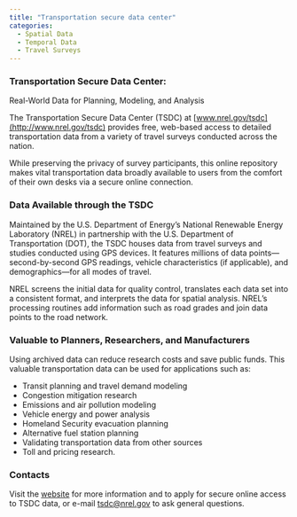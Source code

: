 ```yaml
---
title: "Transportation secure data center"
categories:
  - Spatial Data
  - Temporal Data
  - Travel Surveys
---
```


### **Transportation Secure Data Center:**

Real-World Data for Planning, Modeling, and Analysis

The Transportation Secure Data Center (TSDC) at [www.nrel.gov/tsdc](http://www.nrel.gov/tsdc) provides free, web-based access to detailed transportation data from a variety of travel surveys conducted across the nation.

While preserving the privacy of survey participants, this online repository makes vital transportation data broadly available to users from the comfort of their own desks via a secure online connection.

### Data Available through the TSDC

Maintained by the U.S. Department of Energy’s National Renewable Energy Laboratory (NREL) in partnership with the U.S. Department of Transportation (DOT), the TSDC houses data from travel surveys and studies conducted using GPS devices. It features millions of data points—second-by-second GPS readings, vehicle characteristics (if applicable), and demographics—for all modes of travel.

NREL screens the initial data for quality control, translates each data set into a consistent format, and interprets the data for spatial analysis. NREL’s processing routines add information such as road grades and join data points to the road network.

### Valuable to Planners, Researchers, and Manufacturers

Using archived data can reduce research costs and save public funds. This valuable transportation data can be used for applications such as:

-   Transit planning and travel demand modeling
-   Congestion mitigation research
-   Emissions and air pollution modeling
-   Vehicle energy and power analysis
-   Homeland Security evacuation planning
-   Alternative fuel station planning
-   Validating transportation data from other sources
-   Toll and pricing research.

### Contacts

Visit the [website](http://www.nrel.gov/tsdc) for more information and to apply for secure online access to TSDC data, or e-mail tsdc@nrel.gov to ask general questions.

